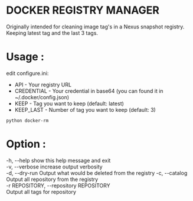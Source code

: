 # DOCKER REGISTRY MANAGER

Originally intended for cleaning image tag's in a Nexus snapshot registry. Keeping latest tag and the last 3 tags.

# Usage :

edit configure.ini:

- API        - Your registry URL
- CREDENTIAL - Your credential in base64 (you can found it in ~/.docker/config.json)
- KEEP       - Tag you want to keep (default: latest)
- KEEP_LAST  - Number of tag you want to keep (default: 3)

`
python docker-rm
`

# Option :

  -h, --help            show this help message and exit  
  -v, --verbose         increase output verbosity  
  -d, --dry-run         Output what would be deleted from the   registry
  -c, --catalog         Output all repository from the registry <name>  
  -r REPOSITORY, --repository REPOSITORY  
                        Output all tags for repository <name>   